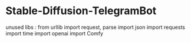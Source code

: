 # Stable-Diffusion-TelegramBot

unused libs :
from urllib import request, parse
import json
import requests
import time
import openai
import Comfy